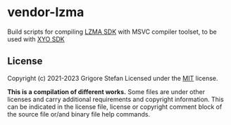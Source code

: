 # vendor-lzma
Build scripts for compiling [LZMA SDK](https://www.7-zip.org/sdk.html) with MSVC compiler toolset, to be used with [XYO SDK](https://github.com/g-stefan/xyo-sdk)

## License

Copyright (c) 2021-2023 Grigore Stefan
Licensed under the [MIT](LICENSE) license.

**This is a compilation of different works.**
Some files are under other licenses and carry additional requirements and copyright information.
This can be indicated in the license file, license or copyright comment block of the source file or/and binary file help commands.

